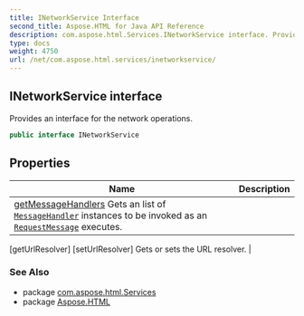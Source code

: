 ```yaml
---
title: INetworkService Interface
second_title: Aspose.HTML for Java API Reference
description: com.aspose.html.Services.INetworkService interface. Provides an interface for the network operations
type: docs
weight: 4750
url: /net/com.aspose.html.services/inetworkservice/
---
```

## INetworkService interface

Provides an interface for the network operations.

```java
public interface INetworkService
```

## Properties

| Name | Description |
| --- | --- |
| [getMessageHandlers](../../com.aspose.html.services/inetworkservice/messagehandlers/) Gets an list of [`MessageHandler`](../../com.aspose.html.net/messagehandler/) instances to be invoked as an [`RequestMessage`](../../com.aspose.html.net/requestmessage/) executes. |
[getUrlResolver]
[setUrlResolver] Gets or sets the URL resolver. |

### See Also

* package [com.aspose.html.Services](../../com.aspose.html.services/)
* package [Aspose.HTML](../../)
